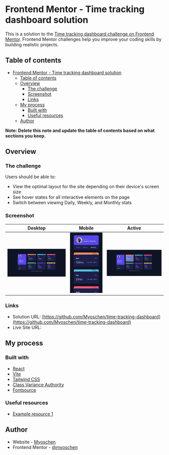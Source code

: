 # Frontend Mentor - Time tracking dashboard solution

This is a solution to the [Time tracking dashboard challenge on Frontend Mentor](https://www.frontendmentor.io/challenges/time-tracking-dashboard-UIQ7167Jw). Frontend Mentor challenges help you improve your coding skills by building realistic projects.

## Table of contents

- [Frontend Mentor - Time tracking dashboard solution](#frontend-mentor---time-tracking-dashboard-solution)
  - [Table of contents](#table-of-contents)
  - [Overview](#overview)
    - [The challenge](#the-challenge)
    - [Screenshot](#screenshot)
    - [Links](#links)
  - [My process](#my-process)
    - [Built with](#built-with)
    - [Useful resources](#useful-resources)
  - [Author](#author)

**Note: Delete this note and update the table of contents based on what sections you keep.**

## Overview

### The challenge

Users should be able to:

- View the optimal layout for the site depending on their device's screen size
- See hover states for all interactive elements on the page
- Switch between viewing Daily, Weekly, and Monthly stats

### Screenshot

|                Desktop                |                Mobile                |                Active                |
| :-----------------------------------: | :----------------------------------: | :----------------------------------: |
| ![desktop](./screenshots/desktop.png) | ![desktop](./screenshots/mobile.png) | ![desktop](./screenshots/active.png) |

### Links

- Solution URL: [https://github.com/Myoschen/time-tracking-dashboard](https://github.com/Myoschen/time-tracking-dashboard)
- Live Site URL: []()

## My process

### Built with

- [React](https://reactjs.org/)
- [Vite](https://vitejs.dev/)
- [Tailwind CSS](https://tailwindcss.com/)
- [Class Variance Authority](https://cva.style/docs)
- [Fontsource](https://fontsource.org/)

### Useful resources

- [Example resource 1](https://www.example.com)

## Author

- Website - [Myoschen](https://github.com/Myoschen)
- Frontend Mentor - [@myoschen](https://www.frontendmentor.io/profile/myoschen)
